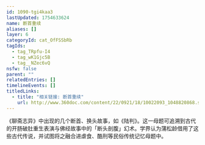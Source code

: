 ```yaml
---
id: 1090-tgi4kaa3
lastUpdated: 1754633624
name: 断首重续
aliases: []
layer: 6
categoryId: cat_OfFSSbRb
tagIds:
  - tag_TRpfu-I4
  - tag_wK1Gjc5B
  - tag__NZec6vQ
nsfw: false
parent: ""
relatedEntries: []
timelineEvents: []
titledLinks:
  - title: "相关链接: 断首重续"
    url: http://www.360doc.com/content/22/0921/18/10022093_1048820868.shtml
---
```


《聊斋志异》中出现的几个断首、换头故事，如《陆判》。这一母题可追溯到古代的开肠破肚重生表演与佛经故事中的「断头剖腹」幻术。学界认为蒲松龄借用了这些古代传说，并试图将之融合进虐食、酷刑等民俗传统记忆母题中。